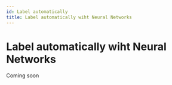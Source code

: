 ```yaml
---
id: Label automatically
title: Label automatically wiht Neural Networks
---
```


# Label automatically wiht Neural Networks

Coming soon
